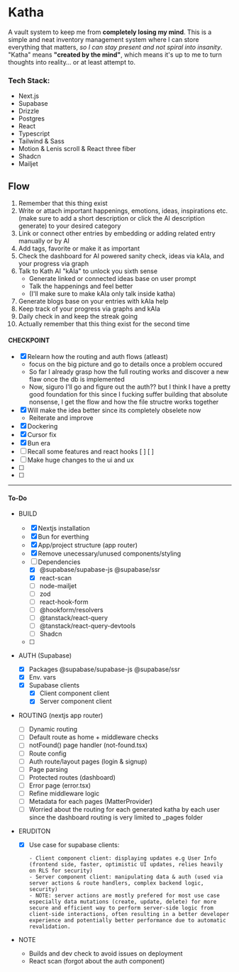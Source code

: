 # **Katha**

A vault system to keep me from **completely losing my mind**. This is a simple and neat inventory management system where I can store everything that matters, *so I can stay present and not spiral into insanity*. "Katha" means **"created by the mind"**, which means it's up to me to turn thoughts into reality… or at least attempt to.

### Tech Stack:

- Next.js
- Supabase
- Drizzle
- Postgres
- React
- Typescript
- Tailwind & Sass
- Motion & Lenis scroll & React three fiber
- Shadcn
- Mailjet

## Flow

1. Remember that this thing exist
2. Write or attach important happenings, emotions, ideas, inspirations etc. (make sure to add a short description or click the AI description generate) to your desired category
3. Link or connect other entries by embedding or adding related entry manually or by AI
4. Add tags, favorite or make it as important
5. Check the dashboard for AI powered sanity check, ideas via kAIa, and your progress via graph
6. Talk to Kath AI "kAIa" to unlock you sixth sense
	- Generate linked or connected ideas base on user prompt
	- Talk the happenings and feel better
	- (I'll make sure to make kAIa only talk inside katha)
7. Generate blogs base on your entries with kAIa help
8. Keep track of your progress via graphs and kAIa
9. Daily check in and keep the streak going 
10. Actually remember that this thing exist for the second time

#### CHECKPOINT

- [x] Relearn how the routing and auth flows (atleast)
  - focus on the big picture and go to details once a problem occured
  - So far I already grasp how the full routing works and discover a new flaw once the db is implemented
  - Now, siguro I'll go and figure out the auth?? but I think I have a pretty good foundation for this since I fucking suffer building that absolute nonsense, I get the flow and how the file structre works together
- [x] Will make the idea better since its completely obselete now
  - Reiterate and improve
- [x] Dockering
- [x] Cursor fix
- [x] Bun era
- [ ] Recall some features and react hooks
    [ ] 
    [ ] 
- [ ] Make huge changes to the ui and ux 
- [ ] 
- [ ] 

--- 

#### To-Do

- BUILD
  
  - [x] Nextjs installation
  - [x] Bun for everthing
  - [x] App/project structure (app router)
  - [x] Remove unecessary/unused components/styling
  - [ ] Dependencies
    - [x] @supabase/supabase-js @supabase/ssr
    - [x] react-scan
    - [ ] node-mailjet
    - [ ] zod
    - [ ] react-hook-form
    - [ ] @hookform/resolvers
    - [ ] @tanstack/react-query
    - [ ] @tanstack/react-query-devtools
    - [ ] Shadcn
  - [ ] 

- AUTH (Supabase)
  
  - [x] Packages @supabase/supabase-js @supabase/ssr
  - [x] Env. vars
  - [x] Supabase clients
    - [x] Client component client
    - [x] Server component client

- ROUTING (nextjs app router)

  - [ ] Dynamic routing
  - [ ] Default route as home + middleware checks
  - [ ] notFound() page handler (not-found.tsx)
  - [ ] Route config
  - [ ] Auth route/layout pages (login & signup)
  - [ ] Page parsing
  - [ ] Protected routes (dashboard)
  - [ ] Error page (error.tsx)
  - [ ] Refine middleware logic
  - [ ] Metadata for each pages (MatterProvider)
  - [ ] Worried about the routing for each generated katha by each user since the dashboard routing is very limited to _pages folder

- ERUDITON

  - [x] Use case for supabase clients:
      ```
      - Client component client: displaying updates e.g User Info (frontend side, faster, optimistic UI updates, relies heavily on RLS for security)
      - Server component client: manipulating data & auth (used via server actions & route handlers, complex backend logic, security)
      - NOTE: server actions are mostly prefered for most use case especially data mutations (create, update, delete) for more secure and efficient way to perform server-side logic from client-side interactions, often resulting in a better developer experience and potentially better performance due to automatic revalidation.

      ```

- NOTE

  - Builds and dev check to avoid issues on deployment
  - React scan (forgot about the auth component)
